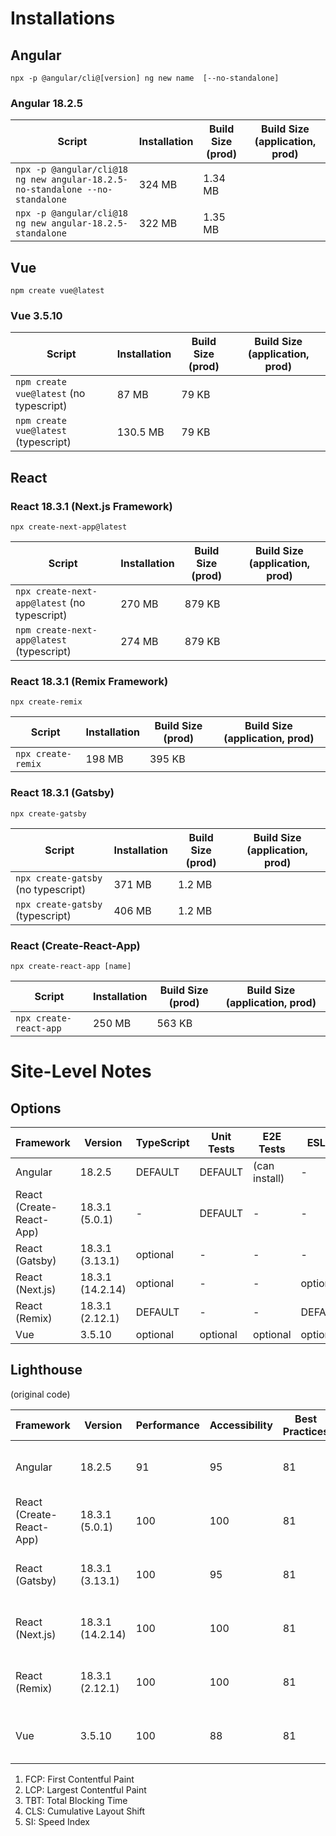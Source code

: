 # Installations

## Angular

```script
npx -p @angular/cli@[version] ng new name  [--no-standalone]
```

### Angular 18.2.5

| Script | Installation | Build Size (prod) | Build Size (application, prod) |
|--------|--------------|-------------------|--------------------------------|
| `npx -p @angular/cli@18 ng new angular-18.2.5-no-standalone --no-standalone` | 324 MB | 1.34 MB | |
| `npx -p @angular/cli@18 ng new angular-18.2.5-standalone` | 322 MB | 1.35 MB | |

## Vue

```script
npm create vue@latest
```

### Vue 3.5.10

| Script | Installation | Build Size (prod) | Build Size (application, prod) |
|--------|--------------|-------------------|--------------------------------|
| `npm create vue@latest` (no typescript) | 87 MB | 79 KB | |
| `npm create vue@latest` (typescript) | 130.5 MB | 79 KB | |

## React

### React 18.3.1 (Next.js Framework)

```script
npx create-next-app@latest
```

| Script | Installation | Build Size (prod) | Build Size (application, prod) |
|--------|--------------|-------------------|--------------------------------|
| `npx create-next-app@latest` (no typescript) | 270 MB | 879 KB | |
| `npm create-next-app@latest` (typescript) | 274 MB | 879 KB | |

### React 18.3.1 (Remix Framework)

```script
npx create-remix
```

| Script | Installation | Build Size (prod) | Build Size (application, prod) |
|--------|--------------|-------------------|--------------------------------|
| `npx create-remix` | 198 MB | 395 KB | |

### React 18.3.1 (Gatsby)

```script
npx create-gatsby
```

| Script | Installation | Build Size (prod) | Build Size (application, prod) |
|--------|--------------|-------------------|--------------------------------|
| `npx create-gatsby` (no typescript) | 371 MB | 1.2 MB | |
| `npx create-gatsby` (typescript) | 406 MB | 1.2 MB | |

### React (Create-React-App)

```script
npx create-react-app [name]
```

| Script | Installation | Build Size (prod) | Build Size (application, prod) |
|--------|--------------|-------------------|--------------------------------|
| `npx create-react-app` | 250 MB | 563 KB | |

# Site-Level Notes

## Options

| Framework | Version | TypeScript | Unit Tests | E2E Tests | ESLint | Prettier |
|-----------|---------|------------|------------|-----------|--------|----------|
| Angular | 18.2.5 | DEFAULT | DEFAULT | (can install) | - | - |
| React (Create-React-App) | 18.3.1 (5.0.1) | - | DEFAULT | - | - | - |
| React (Gatsby) | 18.3.1 (3.13.1) | optional | - | - | - | - |
| React (Next.js) | 18.3.1 (14.2.14) | optional | - | - | optional | - |
| React (Remix) | 18.3.1 (2.12.1) | DEFAULT | - | - | DEFAULT | - |
| Vue | 3.5.10 | optional | optional | optional | optional | optional |

## Lighthouse

(original code)

| Framework | Version | Performance | Accessibility | Best Practices | SEO | Performance Metrics |
|-----------|---------|-------------|---------------|----------------|-----|---------------------|
| Angular | 18.2.5 | 91 | 95 | 81 | 90 | 1.4 s FCP, 1.4 s LCP, 0 ms TBT, 0 CLS, 1.4 s SI |
| React (Create-React-App) | 18.3.1 (5.0.1) | 100 | 100 | 81 | 100 | 0.2 s FCP, 0.4 s LCP, 0 ms TBT, 0 CLS, 0.2 s SI |
| React (Gatsby) | 18.3.1 (3.13.1) | 100 | 95 | 81 | 91 | 0.2 s FCP, 0.5 s LCP, 0 ms TBT, 0 CLS, 0.2 s SI |
| React (Next.js) | 18.3.1 (14.2.14) | 100 | 100 | 81 | 100 | 0.3 s FCP, o.7 s LCP, 0 ms TBT, 0 CLS, 0.3 s SI |
| React (Remix) | 18.3.1 (2.12.1) | 100 | 100 | 81 | 100 | 0.4 s FCP, 0.5 s LCP, 0 ms TBT, 0 CLS, 0.4 s SI |
| Vue | 3.5.10 | 100 | 88 | 81 | 91 | 0.4 s FCP, 0.4 s LCP, 0 ms TBT, 0 CLS, 0.4 s SI |

1. FCP: First Contentful Paint
2. LCP: Largest Contentful Paint
3. TBT: Total Blocking Time
4. CLS: Cumulative Layout Shift
5. SI: Speed Index
